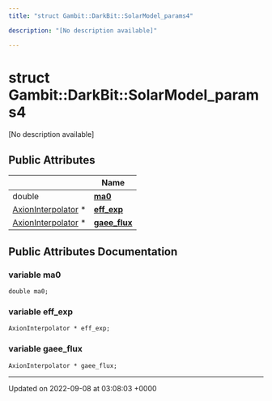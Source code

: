 ```yaml
---
title: "struct Gambit::DarkBit::SolarModel_params4"

description: "[No description available]"

---
```


# struct Gambit::DarkBit::SolarModel_params4



[No description available]

## Public Attributes

|                | Name           |
| -------------- | -------------- |
| double | **[ma0](/documentation/code/classes/structgambit_1_1darkbit_1_1solarmodel__params4/#variable-ma0)**  |
| [AxionInterpolator](/documentation/code/classes/classgambit_1_1darkbit_1_1axioninterpolator/) * | **[eff_exp](/documentation/code/classes/structgambit_1_1darkbit_1_1solarmodel__params4/#variable-eff-exp)**  |
| [AxionInterpolator](/documentation/code/classes/classgambit_1_1darkbit_1_1axioninterpolator/) * | **[gaee_flux](/documentation/code/classes/structgambit_1_1darkbit_1_1solarmodel__params4/#variable-gaee-flux)**  |

## Public Attributes Documentation

### variable ma0

```
double ma0;
```


### variable eff_exp

```
AxionInterpolator * eff_exp;
```


### variable gaee_flux

```
AxionInterpolator * gaee_flux;
```


-------------------------------

Updated on 2022-09-08 at 03:08:03 +0000